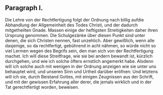 


Paragraph  I. <!-- Seite 277 -->
-------------


Die Lehre von der Rechtfertigung folgt der
Ordnung nach billig aufdie Abhandlung der Allgemeinheit
des Todes Christi, und der dadurch mitgetheilten
Gnade. Massen einige der heftigsten Streitigkeiten
daher ihren Ursprung genommen. Die Schulgezänke
über diesen Punkt sind unter denen, die sich
Christen nennen, fast unzehlich. Aber gewißlich, wenn
alle dasjenige, so da rechtfertigt, gebührend in acht
nähmen, so würde nicht so viel Lermen wegen des Begrifs
sein, den man sich von der Rechtfertigung machet.
Ich will diese Streitfrage, wie sie bei andern
bewandt ist, kürzlich durchgehen, und wie ich solche öfters
ernstlich angemerkt habe. Alsdenn will ich solche
auch mit wenigen in der Ordnung anzeigen wie sie unter
uns behauptet wird, und unseren Sinn und Urtheil darüber
eröfnen: Und letztens will ich sie, durch Beistand
Gottes, mit einigen Zeugnissen aus der Schrift, und
mit der gewissen Erfahrung aller derer, die jemals
wirklich und in der Tat gerechtfertigt worden, beweisen.

